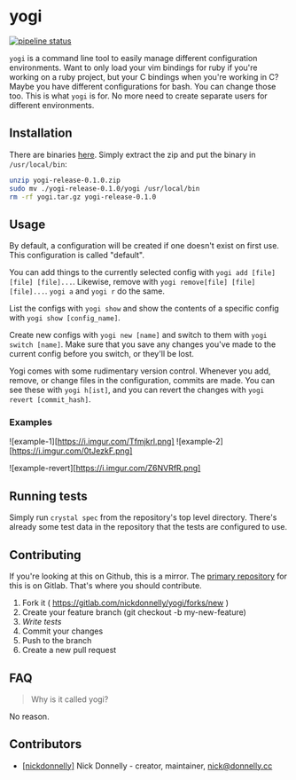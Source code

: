# yogi

[![pipeline status](https://gitlab.com/nickdonnelly/yogi/badges/master/pipeline.svg)](https://gitlab.com/nickdonnelly/yogi/commits/master)


`yogi` is a command line tool to easily manage different configuration environments. Want to only load your vim bindings for ruby if you're working on a ruby project, but your C bindings when you're working in C? Maybe you have different configurations for bash. You can change those too. This is what `yogi` is for. No more need to create separate users for different environments.

## Installation

There are binaries [here](https://gitlab.com/nickdonnelly/yogi/-/archive/release-0.1.0/yogi-release-0.1.0.zip). Simply extract the zip and put the binary in `/usr/local/bin`:

```bash
unzip yogi-release-0.1.0.zip
sudo mv ./yogi-release-0.1.0/yogi /usr/local/bin
rm -rf yogi.tar.gz yogi-release-0.1.0
```

## Usage

By default, a configuration will be created if one doesn't exist on first use. This configuration
is called "default".

You can add things to the currently selected config with `yogi add [file] [file] [file]...`. Likewise, remove with `yogi remove[file] [file] [file]...`. `yogi a` and `yogi r` do the same.

List the configs with `yogi show` and show the contents of a specific config with `yogi show [config_name]`.

Create new configs with `yogi new [name]` and switch to them with `yogi switch [name]`. Make sure that you save any changes you've made to the current config before you switch, or they'll be lost.

Yogi comes with some rudimentary version control. Whenever you add, remove, or change files in the configuration, commits are made. You can see these with `yogi h[ist]`, and you can revert the changes with `yogi revert [commit_hash]`.

### Examples

![example-1][https://i.imgur.com/Tfmjkrl.png]
![example-2][https://i.imgur.com/0tJezkF.png]

![example-revert][https://i.imgur.com/Z6NVRfR.png]


## Running tests

Simply run `crystal spec` from the repository's top level directory. There's already some test data in the repository that the tests are configured to use.

## Contributing

If you're looking at this on Github, this is a mirror. The [primary repository](https://gitlab.com/nickdonnelly/yogi) for this is on Gitlab. That's where you should contribute.

1. Fork it ( https://gitlab.com/nickdonnelly/yogi/forks/new )
2. Create your feature branch (git checkout -b my-new-feature)
3. *Write tests*
3. Commit your changes
4. Push to the branch
5. Create a new pull request

## FAQ

> Why is it called yogi?

No reason.

## Contributors

- [[nickdonnelly]](https://github.com/nickdonnelly) Nick Donnelly - creator, maintainer, nick@donnelly.cc

